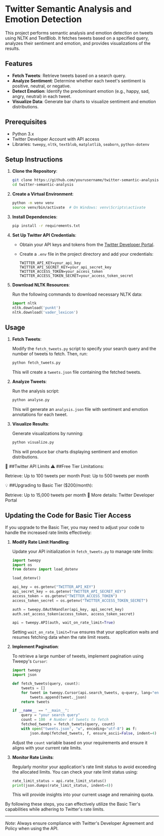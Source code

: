 # Twitter Semantic Analysis and Emotion Detection

This project performs semantic analysis and emotion detection on tweets using NLTK and TextBlob. It fetches tweets based on a specified query, analyzes their sentiment and emotion, and provides visualizations of the results.

## Features

- **Fetch Tweets**: Retrieve tweets based on a search query.
- **Analyze Sentiment**: Determine whether each tweet's sentiment is positive, neutral, or negative.
- **Detect Emotion**: Identify the predominant emotion (e.g., happy, sad, angry, neutral) in each tweet.
- **Visualize Data**: Generate bar charts to visualize sentiment and emotion distributions.

## Prerequisites

- Python 3.x
- Twitter Developer Account with API access
- Libraries: `tweepy`, `nltk`, `textblob`, `matplotlib`, `seaborn`, `python-dotenv`

## Setup Instructions

1. **Clone the Repository**:

   ```bash
   git clone https://github.com/yourusername/twitter-semantic-analysis.git
   cd twitter-semantic-analysis
   ```

2. **Create a Virtual Environment**:

   ```bash
   python -m venv venv
   source venv/bin/activate  # On Windows: venv\Scripts\activate
   ```

3. **Install Dependencies**:

   ```bash
   pip install -r requirements.txt
   ```

4. **Set Up Twitter API Credentials**:

   - Obtain your API keys and tokens from the [Twitter Developer Portal](https://developer.twitter.com/).
   - Create a `.env` file in the project directory and add your credentials:

     ```
     TWITTER_API_KEY=your_api_key
     TWITTER_API_SECRET_KEY=your_api_secret_key
     TWITTER_ACCESS_TOKEN=your_access_token
     TWITTER_ACCESS_TOKEN_SECRET=your_access_token_secret
     ```

5. **Download NLTK Resources**:

   Run the following commands to download necessary NLTK data:

   ```python
   import nltk
   nltk.download('punkt')
   nltk.download('vader_lexicon')
   ```

## Usage

1. **Fetch Tweets**:

   Modify the `fetch_tweets.py` script to specify your search query and the number of tweets to fetch. Then, run:

   ```bash
   python fetch_tweets.py
   ```

   This will create a `tweets.json` file containing the fetched tweets.

2. **Analyze Tweets**:

   Run the analysis script:

   ```bash
   python analyse.py
   ```

   This will generate an `analysis.json` file with sentiment and emotion annotations for each tweet.

3. **Visualize Results**:

   Generate visualizations by running:

   ```bash
   python visualize.py
   ```

   This will produce bar charts displaying sentiment and emotion distributions.

📢 ##Twitter API Limits
⚠️ ##Free Tier Limitations:

Retrieve: Up to 100 tweets per month
Post: Up to 500 tweets per month

💡 ##Upgrading to Basic Tier ($200/month):

Retrieve: Up to 15,000 tweets per month
🔗 More details: Twitter Developer Portal

## Updating the Code for Basic Tier Access

If you upgrade to the Basic Tier, you may need to adjust your code to handle the increased rate limits effectively:

1. **Modify Rate Limit Handling**:

   Update your API initialization in `fetch_tweets.py` to manage rate limits:

   ```python
   import tweepy
   import os
   from dotenv import load_dotenv

   load_dotenv()

   api_key = os.getenv("TWITTER_API_KEY")
   api_secret_key = os.getenv("TWITTER_API_SECRET_KEY")
   access_token = os.getenv("TWITTER_ACCESS_TOKEN")
   access_token_secret = os.getenv("TWITTER_ACCESS_TOKEN_SECRET")

   auth = tweepy.OAuthHandler(api_key, api_secret_key)
   auth.set_access_token(access_token, access_token_secret)

   api = tweepy.API(auth, wait_on_rate_limit=True)
   ```

   Setting `wait_on_rate_limit=True` ensures that your application waits and resumes fetching data when the rate limit resets.

2. **Implement Pagination**:

   To retrieve a large number of tweets, implement pagination using Tweepy's `Cursor`:

   ```python
   import tweepy
   import json

   def fetch_tweets(query, count):
       tweets = []
       for tweet in tweepy.Cursor(api.search_tweets, q=query, lang="en", tweet_mode="extended").items(count):
           tweets.append(tweet._json)
       return tweets

   if __name__ == "__main__":
       query = "your search query"
       count = 100  # Number of tweets to fetch
       fetched_tweets = fetch_tweets(query, count)
       with open("tweets.json", "w", encoding="utf-8") as f:
           json.dump(fetched_tweets, f, ensure_ascii=False, indent=4)
   ```

   Adjust the `count` variable based on your requirements and ensure it aligns with your current rate limits.

3. **Monitor Rate Limits**:

   Regularly monitor your application's rate limit status to avoid exceeding the allocated limits. You can check your rate limit status using:

   ```python
   rate_limit_status = api.rate_limit_status()
   print(json.dumps(rate_limit_status, indent=4))
   ```

   This will provide insights into your current usage and remaining quota.

By following these steps, you can effectively utilize the Basic Tier's capabilities while adhering to Twitter's rate limits.

---

*Note*: Always ensure compliance with Twitter's Developer Agreement and Policy when using the API. 
